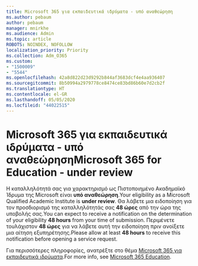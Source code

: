 ```yaml
---
title: Microsoft 365 για εκπαιδευτικά ιδρύματα - υπό αναθεώρηση
ms.author: pebaum
author: pebaum
manager: mnirkhe
ms.audience: Admin
ms.topic: article
ROBOTS: NOINDEX, NOFOLLOW
localization_priority: Priority
ms.collection: Adm_O365
ms.custom:
- "1500009"
- "5544"
ms.openlocfilehash: 42a8d822d23d9292b844af3683dcf4e4aa936407
ms.sourcegitcommit: 8b50994a2979778ce8474ce83bd86b60e7d2cb2f
ms.translationtype: HT
ms.contentlocale: el-GR
ms.lasthandoff: 05/05/2020
ms.locfileid: "44022515"
---
```

# <a name="microsoft-365-for-education---under-review"></a><span data-ttu-id="ee3e5-102">Microsoft 365 για εκπαιδευτικά ιδρύματα - υπό αναθεώρηση</span><span class="sxs-lookup"><span data-stu-id="ee3e5-102">Microsoft 365 for Education - under review</span></span>

<span data-ttu-id="ee3e5-103">Η καταλληλότητά σας για χαρακτηρισμό ως Πιστοποιημένο Ακαδημαϊκό Ίδρυμα της Microsoft είναι **υπό αναθεώρηση**.</span><span class="sxs-lookup"><span data-stu-id="ee3e5-103">Your eligibility as a Microsoft Qualified Academic Institute is **under review**.</span></span> <span data-ttu-id="ee3e5-104">Θα λάβετε μια ειδοποίηση για τον προσδιορισμό της καταλληλότητάς σας **48 ώρες** από την ώρα της υποβολής σας.</span><span class="sxs-lookup"><span data-stu-id="ee3e5-104">You can expect to receive a notification on the determination of your eligibility **48 hours** from your time of submission.</span></span> <span data-ttu-id="ee3e5-105">Περιμένετε τουλάχιστον **48 ώρες** για να λάβετε αυτή την ειδοποίηση πριν ανοίξετε μια αίτηση εξυπηρέτησης.</span><span class="sxs-lookup"><span data-stu-id="ee3e5-105">Please allow at least **48 hours** to receive this notification before opening a service request.</span></span>

<span data-ttu-id="ee3e5-106">Για περισσότερες πληροφορίες, ανατρέξτε στο θέμα [Microsoft 365 για εκπαιδευτικά ιδρύματα](https://www.microsoft.com/education/buy-license/microsoft365).</span><span class="sxs-lookup"><span data-stu-id="ee3e5-106">For more info, see [Microsoft 365 Education](https://www.microsoft.com/education/buy-license/microsoft365).</span></span>
